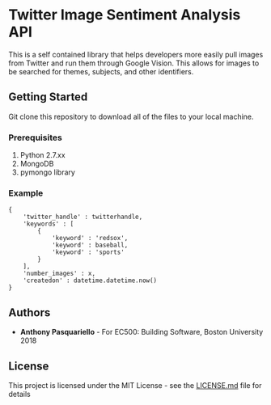 # Twitter Image Sentiment Analysis API
This is a self contained library that helps developers more easily pull images from Twitter and run them through Google Vision. This allows for images to be searched for themes, subjects, and other identifiers.

## Getting Started
Git clone this repository to download all of the files to your local machine.

### Prerequisites
1. Python 2.7.xx
1. MongoDB
1. pymongo library


### Example
```
{
    'twitter_handle' : twitterhandle,
    'keywords' : [
        {
            'keyword' : 'redsox',
            'keyword' : baseball,
            'keyword' : 'sports'
        }
    ],
    'number_images' : x,
    'createdon' : datetime.datetime.now()
}
```

## Authors

* **Anthony Pasquariello** - For EC500: Building Software, Boston University 2018


## License

This project is licensed under the MIT License - see the [LICENSE.md](https://github.com/antpas/EC500C1/blob/master/LICENSE) file for details
